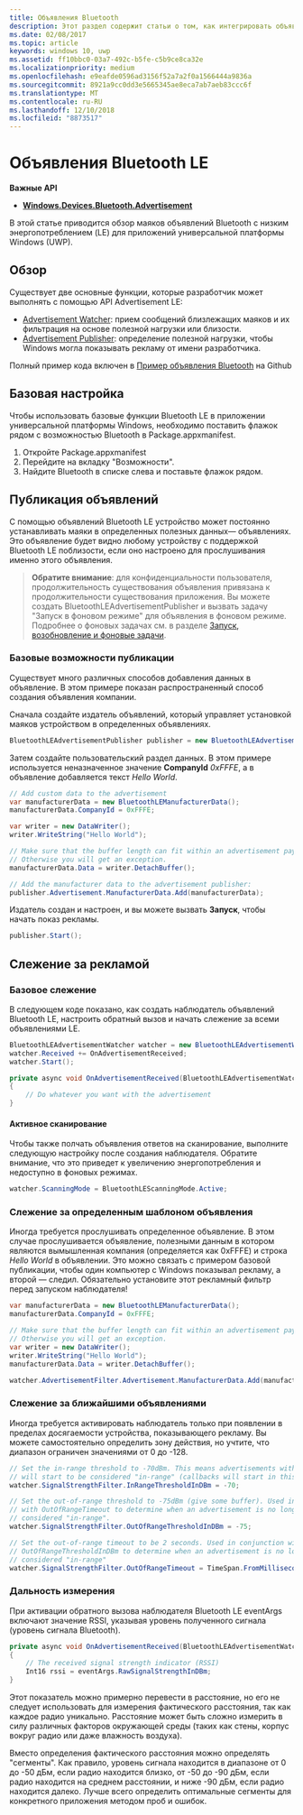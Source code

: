 ```yaml
---
title: Объявления Bluetooth
description: Этот раздел содержит статьи о том, как интегрировать объявления Bluetooth с низким энергопотреблением (LE) c приложениями универсальной платформы Windows (UWP) при помощи пользователя API AdvertisementWatcher и AdvertisementPublisher.
ms.date: 02/08/2017
ms.topic: article
keywords: windows 10, uwp
ms.assetid: ff10bbc0-03a7-492c-b5fe-c5b9ce8ca32e
ms.localizationpriority: medium
ms.openlocfilehash: e9eafde0596ad3156f52a7a2f0a1566444a9836a
ms.sourcegitcommit: 8921a9cc0dd3e5665345ae8eca7ab7aeb83ccc6f
ms.translationtype: MT
ms.contentlocale: ru-RU
ms.lasthandoff: 12/10/2018
ms.locfileid: "8873517"
---
```

# <a name="bluetooth-le-advertisements"></a>Объявления Bluetooth LE


**Важные API**

-   [**Windows.Devices.Bluetooth.Advertisement**](https://msdn.microsoft.com/library/windows/apps/windows.devices.bluetooth.advertisement.aspx)

В этой статье приводится обзор маяков объявлений Bluetooth с низким энергопотреблением (LE) для приложений универсальной платформы Windows (UWP).  

## <a name="overview"></a>Обзор

Существует две основные функции, которые разработчик может выполнять с помощью API Advertisement LE:

-   [Advertisement Watcher](https://msdn.microsoft.com/library/windows/apps/windows.devices.bluetooth.advertisement.bluetoothleadvertisementwatcher.aspx): прием сообщений близлежащих маяков и их фильтрация на основе полезной нагрузки или близости.  
-   [Advertisement Publisher](https://msdn.microsoft.com/library/windows/apps/windows.devices.bluetooth.advertisement.bluetoothleadvertisementpublisher.aspx): определение полезной нагрузки, чтобы Windows могла показывать рекламу от имени разработчика.  

Полный пример кода включен в [Пример объявления Bluetooth](http://go.microsoft.com/fwlink/p/?LinkId=619990) на Github

## <a name="basic-setup"></a>Базовая настройка

Чтобы использовать базовые функции Bluetooth LE в приложении универсальной платформы Windows, необходимо поставить флажок рядом с возможностью Bluetooth в Package.appxmanifest.

1. Откройте Package.appxmanifest
2. Перейдите на вкладку "Возможности".
3. Найдите Bluetooth в списке слева и поставьте флажок рядом.

## <a name="publishing-advertisements"></a>Публикация объявлений

С помощью объявлений Bluetooth LE устройство может постоянно устанавливать маяки в определенных полезных данных— объявлениях. Это объявление будет видно любому устройству с поддержкой Bluetooth LE поблизости, если оно настроено для прослушивания именно этого объявления.

> **Обратите внимание**: для конфиденциальности пользователя, продолжительность существования объявления привязана к продолжительности существования приложения. Вы можете создать BluetoothLEAdvertisementPublisher и вызвать задачу "Запуск в фоновом режиме" для объявления в фоновом режиме. Подробнее о фоновых задачах см. в разделе [Запуск, возобновление и фоновые задачи](https://msdn.microsoft.com/windows/uwp/launch-resume/index).

### <a name="basic-publishing"></a>Базовые возможности публикации

Существует много различных способов добавления данных в объявление. В этом примере показан распространенный способ создания объявления компании. 

Сначала создайте издатель объявлений, который управляет установкой маяков устройством в определенных объявлениях.

```csharp
BluetoothLEAdvertisementPublisher publisher = new BluetoothLEAdvertisementPublisher();
```

Затем создайте пользовательский раздел данных. В этом примере используется неназначенное значение **CompanyId** *0xFFFE*, а в объявление добавляется текст *Hello World*. 

```csharp
// Add custom data to the advertisement
var manufacturerData = new BluetoothLEManufacturerData();
manufacturerData.CompanyId = 0xFFFE;

var writer = new DataWriter();
writer.WriteString("Hello World");

// Make sure that the buffer length can fit within an advertisement payload (~20 bytes). 
// Otherwise you will get an exception.
manufacturerData.Data = writer.DetachBuffer();

// Add the manufacturer data to the advertisement publisher:
publisher.Advertisement.ManufacturerData.Add(manufacturerData);
```

Издатель создан и настроен, и вы можете вызвать **Запуск**, чтобы начать показ рекламы.

```csharp
publisher.Start();
```

## <a name="watching-for-advertisements"></a>Слежение за рекламой

### <a name="basic-watching"></a>Базовое слежение

В следующем коде показано, как создать наблюдатель объявлений Bluetooth LE, настроить обратный вызов и начать слежение за всеми объявлениями LE.

```csharp
BluetoothLEAdvertisementWatcher watcher = new BluetoothLEAdvertisementWatcher();
watcher.Received += OnAdvertisementReceived;
watcher.Start();
``` 

```csharp
private async void OnAdvertisementReceived(BluetoothLEAdvertisementWatcher watcher, BluetoothLEAdvertisementReceivedEventArgs eventArgs)
{
    // Do whatever you want with the advertisement
}
```

#### <a name="active-scanning"></a>Активное сканирование
Чтобы также полчать объявления ответов на сканирование, выполните следующую настройку после создания наблюдателя. Обратите внимание, что это приведет к увеличению энергопотребления и недоступно в фоновых режимах.

```csharp
watcher.ScanningMode = BluetoothLEScanningMode.Active;
```

### <a name="watching-for-a-specific-advertisement-pattern"></a>Слежение за определенным шаблоном объявления

Иногда требуется прослушивать определенное объявление. В этом случае прослушивается объявление, полезными данным в котором являются вымышленная компания (определяется как 0xFFFE) и строка *Hello World* в объявлении. Это можно связать с примером базовой публикации, чтобы один компьютер с Windows показывал рекламу, а второй — следил. Обязательно установите этот рекламный фильтр перед запуском наблюдателя!

```csharp
var manufacturerData = new BluetoothLEManufacturerData();
manufacturerData.CompanyId = 0xFFFE;

// Make sure that the buffer length can fit within an advertisement payload (~20 bytes). 
// Otherwise you will get an exception.
var writer = new DataWriter();
writer.WriteString("Hello World");
manufacturerData.Data = writer.DetachBuffer();

watcher.AdvertisementFilter.Advertisement.ManufacturerData.Add(manufacturerData);
```

### <a name="watching-for-a-nearby-advertisement"></a>Слежение за ближайшими объявлениями

Иногда требуется активировать наблюдатель только при появлении в пределах досягаемости устройства, показывающего рекламу. Вы можете самостоятельно определить зону действия, но учтите, что диапазон ограничен значениями от 0 до -128. 

```csharp
// Set the in-range threshold to -70dBm. This means advertisements with RSSI >= -70dBm 
// will start to be considered "in-range" (callbacks will start in this range).
watcher.SignalStrengthFilter.InRangeThresholdInDBm = -70;

// Set the out-of-range threshold to -75dBm (give some buffer). Used in conjunction 
// with OutOfRangeTimeout to determine when an advertisement is no longer 
// considered "in-range".
watcher.SignalStrengthFilter.OutOfRangeThresholdInDBm = -75;

// Set the out-of-range timeout to be 2 seconds. Used in conjunction with 
// OutOfRangeThresholdInDBm to determine when an advertisement is no longer 
// considered "in-range"
watcher.SignalStrengthFilter.OutOfRangeTimeout = TimeSpan.FromMilliseconds(2000);
```

### <a name="gauging-distance"></a>Дальность измерения

При активации обратного вызова наблюдателя Bluetooth LE eventArgs включают значение RSSI, указывая уровень полученного сигнала (уровень сигнала Bluetooth).

```csharp
private async void OnAdvertisementReceived(BluetoothLEAdvertisementWatcher watcher, BluetoothLEAdvertisementReceivedEventArgs eventArgs)
{
    // The received signal strength indicator (RSSI)
    Int16 rssi = eventArgs.RawSignalStrengthInDBm;
}
```

Этот показатель можно примерно перевести в расстояние, но его не следует использовать для измерения фактического расстояния, так как каждое радио уникально. Расстояние может быть сложно измерить в силу различных факторов окружающей среды (таких как стены, корпус вокруг радио или даже влажность воздуха).

Вместо определения фактического расстояния можно определять "сегменты". Как правило, уровень сигнала находится в диапазоне от 0 до -50 дБм, если радио находится близко, от -50 до -90 дБм, если радио находится на среднем расстоянии, и ниже -90 дБм, если радио находится далеко. Лучше всего определить оптимальные сегменты для конкретного приложения методом проб и ошибок.